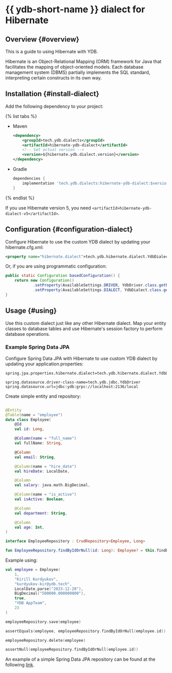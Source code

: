 # {{ ydb-short-name }} dialect for Hibernate #

## Overview {#overview}

This is a guide to using Hibernate with YDB.

Hibernate is an Object-Relational Mapping (ORM) framework for Java that facilitates the mapping of object-oriented models. Each database management system (DBMS) partially implements the SQL standard, interpreting certain constructs in its own way.

## Installation {#install-dialect}

Add the following dependency to your project:

{% list tabs %}

- Maven

    ```xml
    <dependency>
        <groupId>tech.ydb.dialects</groupId>
        <artifactId>hibernate-ydb-dialect</artifactId>
        <!-- Set actual version -->
        <version>${hibernate.ydb.dialect.version}</version> 
    </dependency>
    ```

- Gradle

    ```groovy
    dependencies {
        implementation 'tech.ydb.dialects:hibernate-ydb-dialect:$version' // Set actual version
    }
    ```

{% endlist %}

If you use Hibernate version 5, you need `<artifactId>hibernate-ydb-dialect-v5</artifactId>`.

## Configuration {#configuration-dialect}

Configure Hibernate to use the custom YDB dialect by updating your hibernate.cfg.xml:

```xml
<property name="hibernate.dialect">tech.ydb.hibernate.dialect.YdbDialect</property>
```

Or, if you are using programmatic configuration:

```java
public static Configuration basedConfiguration() {
    return new Configuration()
            .setProperty(AvailableSettings.DRIVER, YdbDriver.class.getName())
            .setProperty(AvailableSettings.DIALECT, YdbDialect.class.getName());
}
```

## Usage {#using}

Use this custom dialect just like any other Hibernate dialect. Map your entity classes to database tables and use Hibernate's session factory to perform database operations.

### Example Spring Data JPA

Configure Spring Data JPA with Hibernate to use custom YDB dialect by updating your application.properties:

```properties
spring.jpa.properties.hibernate.dialect=tech.ydb.hibernate.dialect.YdbDialect

spring.datasource.driver-class-name=tech.ydb.jdbc.YdbDriver
spring.datasource.url=jdbc:ydb:grpc://localhost:2136/local
```

Create simple entity and repository:

```kotlin

@Entity
@Table(name = "employee")
data class Employee(
    @Id
    val id: Long,

    @Column(name = "full_name")
    val fullName: String,

    @Column
    val email: String,

    @Column(name = "hire_date")
    val hireDate: LocalDate,

    @Column
    val salary: java.math.BigDecimal,

    @Column(name = "is_active")
    val isActive: Boolean,

    @Column
    val department: String,

    @Column
    val age: Int,
)

interface EmployeeRepository : CrudRepository<Employee, Long>

fun EmployeeRepository.findByIdOrNull(id: Long): Employee? = this.findById(id).orElse(null)
```

Example using:

```kotlin
val employee = Employee(
    1,
    "Kirill Kurdyukov",
    "kurdyukov-kir@ydb.tech",
    LocalDate.parse("2023-12-20"),
    BigDecimal("500000.000000000"),
    true,
    "YDB AppTeam",
    23
)

employeeRepository.save(employee)

assertEquals(employee, employeeRepository.findByIdOrNull(employee.id))

employeeRepository.delete(employee)

assertNull(employeeRepository.findByIdOrNull(employee.id))
```

An example of a simple Spring Data JPA repository can be found at the following [link](https://github.com/ydb-platform/ydb-java-examples/tree/master/jdbc/spring-data-jpa).
